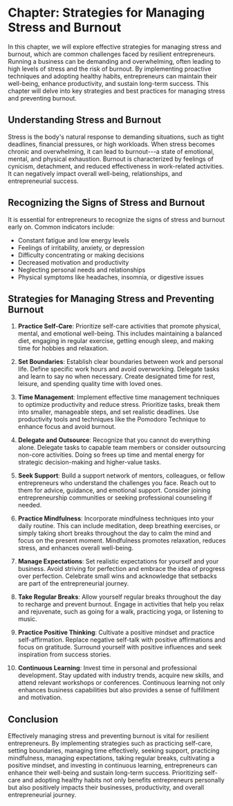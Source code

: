 Chapter: Strategies for Managing Stress and Burnout
===================================================

In this chapter, we will explore effective strategies for managing stress and burnout, which are common challenges faced by resilient entrepreneurs. Running a business can be demanding and overwhelming, often leading to high levels of stress and the risk of burnout. By implementing proactive techniques and adopting healthy habits, entrepreneurs can maintain their well-being, enhance productivity, and sustain long-term success. This chapter will delve into key strategies and best practices for managing stress and preventing burnout.

**Understanding Stress and Burnout**
------------------------------------

Stress is the body's natural response to demanding situations, such as tight deadlines, financial pressures, or high workloads. When stress becomes chronic and overwhelming, it can lead to burnout---a state of emotional, mental, and physical exhaustion. Burnout is characterized by feelings of cynicism, detachment, and reduced effectiveness in work-related activities. It can negatively impact overall well-being, relationships, and entrepreneurial success.

**Recognizing the Signs of Stress and Burnout**
-----------------------------------------------

It is essential for entrepreneurs to recognize the signs of stress and burnout early on. Common indicators include:

* Constant fatigue and low energy levels
* Feelings of irritability, anxiety, or depression
* Difficulty concentrating or making decisions
* Decreased motivation and productivity
* Neglecting personal needs and relationships
* Physical symptoms like headaches, insomnia, or digestive issues

**Strategies for Managing Stress and Preventing Burnout**
---------------------------------------------------------

1. **Practice Self-Care**: Prioritize self-care activities that promote physical, mental, and emotional well-being. This includes maintaining a balanced diet, engaging in regular exercise, getting enough sleep, and making time for hobbies and relaxation.

2. **Set Boundaries**: Establish clear boundaries between work and personal life. Define specific work hours and avoid overworking. Delegate tasks and learn to say no when necessary. Create designated time for rest, leisure, and spending quality time with loved ones.

3. **Time Management**: Implement effective time management techniques to optimize productivity and reduce stress. Prioritize tasks, break them into smaller, manageable steps, and set realistic deadlines. Use productivity tools and techniques like the Pomodoro Technique to enhance focus and avoid burnout.

4. **Delegate and Outsource**: Recognize that you cannot do everything alone. Delegate tasks to capable team members or consider outsourcing non-core activities. Doing so frees up time and mental energy for strategic decision-making and higher-value tasks.

5. **Seek Support**: Build a support network of mentors, colleagues, or fellow entrepreneurs who understand the challenges you face. Reach out to them for advice, guidance, and emotional support. Consider joining entrepreneurship communities or seeking professional counseling if needed.

6. **Practice Mindfulness**: Incorporate mindfulness techniques into your daily routine. This can include meditation, deep breathing exercises, or simply taking short breaks throughout the day to calm the mind and focus on the present moment. Mindfulness promotes relaxation, reduces stress, and enhances overall well-being.

7. **Manage Expectations**: Set realistic expectations for yourself and your business. Avoid striving for perfection and embrace the idea of progress over perfection. Celebrate small wins and acknowledge that setbacks are part of the entrepreneurial journey.

8. **Take Regular Breaks**: Allow yourself regular breaks throughout the day to recharge and prevent burnout. Engage in activities that help you relax and rejuvenate, such as going for a walk, practicing yoga, or listening to music.

9. **Practice Positive Thinking**: Cultivate a positive mindset and practice self-affirmation. Replace negative self-talk with positive affirmations and focus on gratitude. Surround yourself with positive influences and seek inspiration from success stories.

10. **Continuous Learning**: Invest time in personal and professional development. Stay updated with industry trends, acquire new skills, and attend relevant workshops or conferences. Continuous learning not only enhances business capabilities but also provides a sense of fulfillment and motivation.

**Conclusion**
--------------

Effectively managing stress and preventing burnout is vital for resilient entrepreneurs. By implementing strategies such as practicing self-care, setting boundaries, managing time effectively, seeking support, practicing mindfulness, managing expectations, taking regular breaks, cultivating a positive mindset, and investing in continuous learning, entrepreneurs can enhance their well-being and sustain long-term success. Prioritizing self-care and adopting healthy habits not only benefits entrepreneurs personally but also positively impacts their businesses, productivity, and overall entrepreneurial journey.
